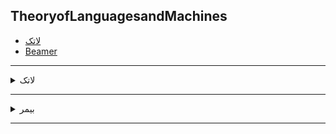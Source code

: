 
## TheoryofLanguagesandMachines

- [لاتک](#RelatedLatex)
- [Beamer](#Relatedbeamer)

----------------
<a name="RelatedLatex"></a>
<details>
    <summary>لاتک</summary>
  
> ## لاتک
-[لاتک از صفحات 229 تا 232](Theory-of-Languages-and-Machines/Latex/زهرا ماهان_لاتک(229-232).tex)
-[فایل pdf](Theory-of-Languages-and-Machines/Latex/زهرا ماهان_لاتک(229-232).pdf)

[<kbd>↩</kbd>](#TOC)
</details>

---------------
<a name="Relatedbeamer"></a>
<details>
   
   <summary>بیمر</summary>
  > ##  لاتک با قالب بیمر 
  -[Power(229-232).latex](Theory-of-Languages-and-Machines/Latex/زهرا ماهان_Power(229-232).tex)
  -[Power(229-232).pdf](Theory-of-Languages-and-Machines/Latex/زهرا ماهان_Power(229-232).pdf)
  
  [<kbd>↩</kbd>](#TOC)
</details>
 
---------------
